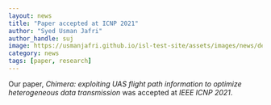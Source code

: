 ```yaml
---
layout: news
title: "Paper accepted at ICNP 2021"
author: "Syed Usman Jafri"
author_handle: suj
image: https://usmanjafri.github.io/isl-test-site/assets/images/news/default-news.png
category: news
tags: [paper, research]
---
```

Our paper, *Chimera: exploiting UAS flight path information to optimize heterogeneous data transmission* was accepted at *IEEE ICNP 2021*.